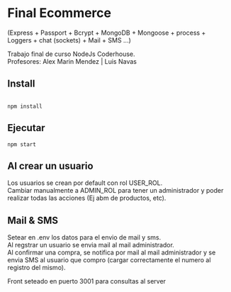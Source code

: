 # Final Ecommerce

(Express + Passport + Bcrypt + MongoDB + Mongoose + process + Loggers + chat (sockets) + Mail + SMS ...)  

Trabajo final de curso NodeJs Coderhouse.  
Profesores: Alex Marin Mendez | Luis Navas


## Install  

```  

npm install

```  

##  Ejecutar  

```  
npm start

```  

## Al crear un usuario  
Los usuarios se crean por default con rol USER_ROL.  
Cambiar manualmente a ADMIN_ROL para tener un administrador y poder realizar todas las acciones (Ej abm de productos, etc).  

## Mail & SMS  
Setear en .env los datos para el envio de mail y sms.  
Al regstrar un usuario se envia mail al mail administrador.  
Al confirmar una compra, se notifica por mail al mail administrador y se envia SMS al usuario que compro (cargar correctamente el numero al registro del mismo).    

Front seteado en puerto 3001 para consultas al server   